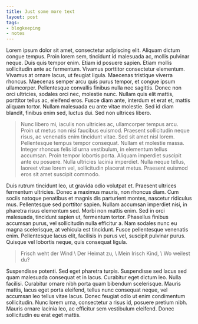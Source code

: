 ```yaml
---
title: Just some more text
layout: post
tags:
- blogkeeping
- notes
---
```

Lorem ipsum dolor sit amet, consectetur adipiscing elit. Aliquam dictum congue tempus. Proin lorem sem, tincidunt id malesuada ac, mollis pulvinar neque. Duis quis tempor enim. Etiam id posuere sapien. Etiam mollis sollicitudin ante ac fermentum. Vivamus porttitor consectetur elementum. Vivamus at ornare lacus, ut feugiat ligula. Maecenas tristique viverra rhoncus. Maecenas semper arcu quis purus tempor, et congue ipsum ullamcorper. Pellentesque convallis finibus nulla nec sagittis. Donec non orci ultricies, sodales orci nec, molestie nunc. Nullam quis elit mattis, porttitor tellus ac, eleifend eros. Fusce diam ante, interdum et erat et, mattis aliquam tortor. Nullam malesuada eu ante vitae molestie. Sed id diam blandit, finibus enim sed, luctus dui. Sed non ultrices libero.

> Nunc libero mi, iaculis non ultricies ac, ullamcorper tempus arcu. Proin ut metus non nisi faucibus euismod. Praesent sollicitudin neque risus, ac venenatis enim tincidunt vitae. Sed sit amet nisl lorem. Pellentesque tempus tempor consequat. Nullam et molestie massa. Integer rhoncus felis id urna vestibulum, in elementum tellus accumsan. Proin tempor lobortis porta. Aliquam imperdiet suscipit ante eu posuere. Nulla ultricies lacinia imperdiet. Nulla neque tellus, laoreet vitae lorem vel, sollicitudin placerat metus. Praesent euismod eros sit amet suscipit commodo.

Duis rutrum tincidunt leo, ut gravida odio volutpat et. Praesent ultrices fermentum ultricies. Donec a maximus mauris, non rhoncus diam. Cum sociis natoque penatibus et magnis dis parturient montes, nascetur ridiculus mus. Pellentesque sed porttitor sapien. Nullam accumsan imperdiet nisi, in pharetra risus elementum sed. Morbi non mattis enim. Sed in orci malesuada, tincidunt sapien ut, fermentum tortor. Phasellus finibus accumsan purus, vel sollicitudin nulla efficitur a. Nam sodales nunc eu magna scelerisque, at vehicula est tincidunt. Fusce pellentesque venenatis enim. Pellentesque lacus elit, facilisis in purus vel, suscipit pulvinar purus. Quisque vel lobortis neque, quis consequat ligula.

> Frisch weht der Wind \\
> Der Heimat zu, \\
> Mein Irisch Kind, \\
> Wo weilest du?

Suspendisse potenti. Sed eget pharetra turpis. Suspendisse sed lacus sed quam malesuada consequat et in lacus. Curabitur eget dictum leo. Nulla facilisi. Curabitur ornare nibh porta quam bibendum scelerisque. Mauris mattis, lacus eget porta eleifend, tellus nunc consequat neque, vel accumsan leo tellus vitae lacus. Donec feugiat odio ut enim condimentum sollicitudin. Nunc lorem urna, consectetur a risus id, posuere pretium nibh. Mauris ornare lacinia leo, ac efficitur sem vestibulum eleifend. Donec sollicitudin eu erat eget mattis.